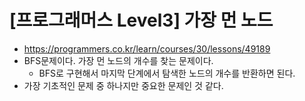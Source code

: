 # [프로그래머스 Level3] 가장 먼 노드
- https://programmers.co.kr/learn/courses/30/lessons/49189
- BFS문제이다. 가장 먼 노드의 개수를 찾는 문제이다.
  - BFS로 구현해서 마지막 단계에서 탐색한 노드의 개수를 반환하면 된다.
- 가장 기초적인 문제 중 하나지만 중요한 문제인 것 같다.
